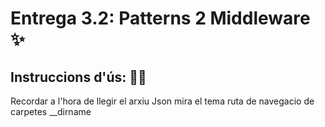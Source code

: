 # Entrega 3.2: Patterns 2 Middleware ✨

## Instruccions d'ús: 🧙‍♂️

Recordar a l'hora de llegir el arxiu Json mira el tema ruta de navegacio de carpetes __dirname